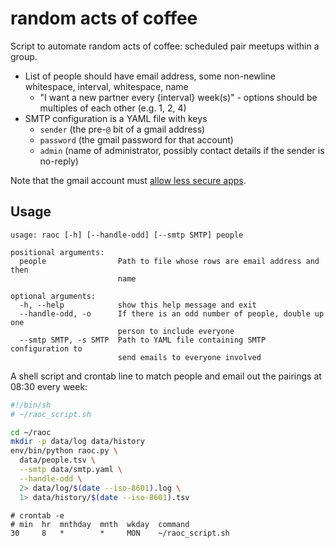 # random acts of coffee

Script to automate random acts of coffee: scheduled pair meetups within a group.

- List of people should have email address, some non-newline whitespace, interval, whitespace, name
  - "I want a new partner every {interval} week(s)" - options should be multiples of each other (e.g. 1, 2, 4)
- SMTP configuration is a YAML file with keys
  - `sender` (the pre-`@` bit of a gmail address)
  - `password` (the gmail password for that account)
  - `admin` (name of administrator, possibly contact details if the sender is no-reply)

Note that the gmail account must [allow less secure apps](https://support.google.com/accounts/answer/6010255).

## Usage

```help
usage: raoc [-h] [--handle-odd] [--smtp SMTP] people

positional arguments:
  people                Path to file whose rows are email address and then
                        name

optional arguments:
  -h, --help            show this help message and exit
  --handle-odd, -o      If there is an odd number of people, double up one
                        person to include everyone
  --smtp SMTP, -s SMTP  Path to YAML file containing SMTP configuration to
                        send emails to everyone involved
```

A shell script and crontab line to match people and email out the pairings at 08:30 every week:

```sh
#!/bin/sh
# ~/raoc_script.sh

cd ~/raoc
mkdir -p data/log data/history
env/bin/python raoc.py \
  data/people.tsv \
  --smtp data/smtp.yaml \
  --handle-odd \
  2> data/log/$(date --iso-8601).log \
  1> data/history/$(date --iso-8601).tsv
```

```crontab
# crontab -e
# min  hr  mnthday  mnth  wkday  command
30     8   *        *     MON    ~/raoc_script.sh
```
